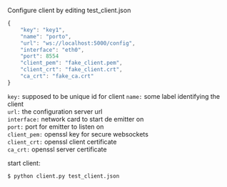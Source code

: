 Configure client by editing test_client.json

```javascript
{
    "key": "key1",
    "name": "porto",
    "url": "ws://localhost:5000/config",
    "interface": "eth0",
    "port": 8554
    "client_pem": "fake_client.pem",
    "client_crt": "fake_client.crt",
    "ca_crt": "fake_ca.crt"
}
```

`key:` supposed to be unique id for client
`name:` some label  identifying the client  
`url:` the configuration server url  
`interface:` network card to start de emitter on  
`port:` port for emitter to listen on  
`client_pem:` openssl key for secure websockets  
`client_crt:` openssl client certificate  
`ca_crt:` openssl server certificate  

start client:

```bash
$ python client.py test_client.json
```


